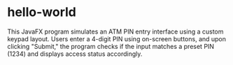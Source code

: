 # hello-world
This JavaFX program simulates an ATM PIN entry interface using a custom keypad layout. Users enter a 4-digit PIN using on-screen buttons, and upon clicking "Submit," the program checks if the input matches a preset PIN (1234) and displays access status accordingly.
